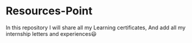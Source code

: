 # Resources-Point
In this repository I will share all my Learning certificates, And add all my internship letters and experiences😃
